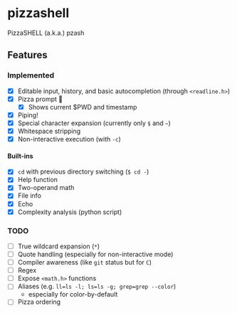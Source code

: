 # pizzashell
PizzaSHELL (a.k.a.) pzash

## Features
### Implemented
- [x] Editable input, history, and basic autocompletion (through `<readline.h>`)
- [x] Pizza prompt 🍕
  - [x] Shows current $PWD and timestamp
- [x] Piping!
- [x] Special character expansion (currently only `$` and `~`)
- [x] Whitespace stripping
- [x] Non-interactive execution (with `-c`)

#### Built-ins
  - [x] `cd` with previous directory switching (`$ cd -`)
  - [x] Help function
  - [x] Two-operand math
  - [x] File info
  - [x] Echo
  - [x] Complexity analysis (python script)

### TODO
- [ ] True wildcard expansion (`*`)
- [ ] Quote handling (especially for non-interactive mode)
- [ ] Compiler awareness (like `git` status but for `C`)
- [ ] Regex
- [ ] Expose `<math.h>` functions
- [ ] Aliases (e.g. `ll=ls -l; ls=ls -g; grep=grep --color`)
  - especially for color-by-default
- [ ] Pizza ordering
